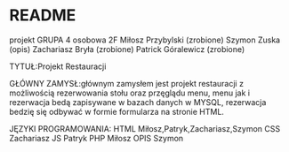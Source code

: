 # README
projekt
GRUPA 4 osobowa 
2F
Miłosz Przybylski (zrobione)
Szymon Zuska (opis)
Zachariasz Bryła (zrobione)
Patrick Góralewicz (zrobione)

TYTUŁ:Projekt Restauracji



GŁÓWNY ZAMYSŁ:głównym zamysłem jest projekt restauracji z możliwością rezerwowania stołu oraz przęglądu menu, menu jak i rezerwacja bedą zapisywane w bazach danych w MYSQL, rezerwacja bedzię się odbywać w formie formularza na stronie HTML.



JĘZYKI PROGRAMOWANIA:
HTML Miłosz,Patryk,Zachariasz,Szymon
CSS Zachariasz
JS Patryk
PHP Miłosz
OPIS Szymon
